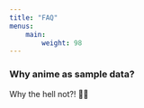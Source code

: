 ```yaml
---
title: "FAQ"
menus:
    main:
        weight: 98
---
```


### Why anime as sample data?

Why the hell not?! 🤷‍♂️